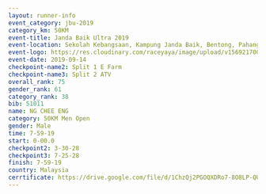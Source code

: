 ```yaml
---
layout: runner-info 
event_category: jbu-2019 
category_km: 50KM 
event-title: Janda Baik Ultra 2019
event-location: Sekolah Kebangsaan, Kampung Janda Baik, Bentong, Pahang, Malaysia 
event-logo: https://res.cloudinary.com/raceyaya/image/upload/v1569217009/logo/janda-baik_vch1pc.jpg 
event-date: 2019-09-14 
checkpoint-name2: Split 1 E Farm 
checkpoint-name3: Split 2 ATV 
overall_rank: 75
gender_rank: 61
category_rank: 38
bib: 51011
name: NG CHEE ENG
category: 50KM Men Open
gender: Male
time: 7-59-19
start: 0-00.0
checkpoint2: 3-30-28
checkpoint3: 7-25-28
finish: 7-59-19
country: Malaysia
cerrtificate: https://drive.google.com/file/d/1ChzQj2PGOQXDRo7-8O8LP-QUZfdPBQdn/view?usp=sharing
---
```

